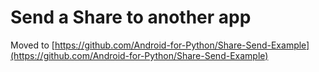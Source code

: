 # Send a Share to another app

Moved to [https://github.com/Android-for-Python/Share-Send-Example](https://github.com/Android-for-Python/Share-Send-Example)
